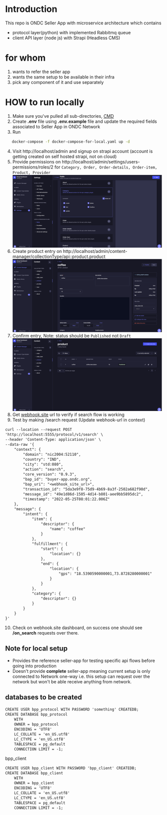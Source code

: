 # Introduction

This repo is ONDC Seller App with microservice architecture which contains

- protocol layer(python) with implemented Rabbitmq queue
- client API layer (node js) with Strapi (Headless CMS)

# for whom

1. wants to refer the seller app
2. wants the same setup to be available in their infra
3. pick any component of it and use separately

# HOW to run locally

1) Make sure you've pulled all
   sub-directories, [CMD](https://stackoverflow.com/questions/1030169/pull-latest-changes-for-all-git-submodules)
2) Create **.env** file using **.env.example** file and update the required fields associated to Seller App in ONDC
   Network
3) Run

```bash
   docker-compose -f docker-compose-for-local.yaml up -d
```

4) Visit http://localhost/admin and signup on strapi account (account is getting created on self hosted strapi, not on
   cloud)
5) Provide permissions on http://localhost/admin/settings/users-permissions/roles/2
   for `Category, Order, Order-details, Order-item, Product, Provider`
   ![](assets/ss1.png)
6) Create product entry on http://localhost/admin/content-manager/collectionType/api::product.product
   ![](assets/ss2.png)
7) Confirm entry, Note: status should be `Published` not `Draft`
   ![](assets/ss3.png)
8) Get [webhook.site](https://webhook.site/) url to verify if search flow is working
9) Test by making /search request (Update webhook-url in context)

```
curl --location --request POST 'http://localhost:5555/protocol/v1/search' \
--header 'Content-Type: application/json' \
--data-raw '{
    "context": {
        "domain": "nic2004:52110",
        "country": "IND",
        "city": "std:080",
        "action": "search",
        "core_version": "0.9.3",
        "bap_id": "buyer-app.ondc.org",
        "bap_uri": "<webhook_site_url>",
        "transaction_id": "5da3e9f8-75d9-4b69-8a3f-2502a682f90d",
        "message_id": "49e1d86d-1505-4d14-b801-aee9bb5895dc2",
        "timestamp": "2022-05-25T08:01:22.006Z"
    },
    "message": {
        "intent": {
            "item": {
                "descriptor": {
                    "name": "coffee"
                }
            },
            "fulfillment": {
                "start": {
                    "location": {}
                },
                "end": {
                    "location": {
                        "gps": "18.5390590000001,73.8728280000001"
                    }
                }   
            },
            "category": {
                "descriptor": {}
            }
        }
    }
}'
```

10) Check on webhook.site dashboard, on success one should see **/on_search** requests over there.

## Note for local setup

- Provides the reference seller-app for testing specific api flows before going into production
- Doesn't provide **complete** seller-app meaning current setup is only connected to Network one-way i.e. this setup can
  request over the network but won't be able receive anything from network.

## databases to be created

```shell
CREATE USER bpp_protocol WITH PASSWORD 'something' CREATEDB;
CREATE DATABASE bpp_protocol
    WITH
    OWNER = bpp_protocol
    ENCODING = 'UTF8'
    LC_COLLATE = 'en_US.utf8'
    LC_CTYPE = 'en_US.utf8'
    TABLESPACE = pg_default
    CONNECTION LIMIT = -1;
```

bpp_client

```shell
CREATE USER bpp_client WITH PASSWORD 'bpp_client' CREATEDB;
CREATE DATABASE bpp_client
    WITH
    OWNER = bpp_client
    ENCODING = 'UTF8'
    LC_COLLATE = 'en_US.utf8'
    LC_CTYPE = 'en_US.utf8'
    TABLESPACE = pg_default
    CONNECTION LIMIT = -1;
```
